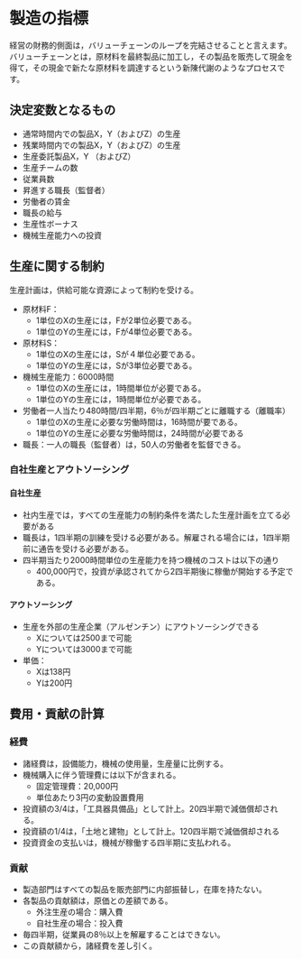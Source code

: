 # 製造の指標

経営の財務的側面は，バリューチェーンのループを完結させることと言えます。
バリューチェーンとは，原材料を最終製品に加工し，その製品を販売して現金を得て，その現金で新たな原材料を調達するという新陳代謝のようなプロセスです。

## 決定変数となるもの
* 通常時間内での製品X，Y（およびZ）の生産
* 残業時間内での製品X，Y（およびZ）の生産
* 生産委託製品X，Y （およびZ）
* 生産チームの数
* 従業員数
* 昇進する職長（監督者）
* 労働者の賃金
* 職長の給与
* 生産性ボーナス
* 機械生産能力への投資

## 生産に関する制約
生産計画は，供給可能な資源によって制約を受ける。
* 原材料F：
  * 1単位のXの生産には，Fが2単位必要である。
  * 1単位のYの生産には，Fが4単位必要である。
* 原材料S：
  * 1単位のXの生産には，Sが４単位必要である。
  * 1単位のYの生産には，Sが3単位必要である。
* 機械生産能力：6000時間
  * 1単位のXの生産には，1時間単位が必要である。
  * 1単位のYの生産には，1時間単位が必要である。
* 労働者一人当たり480時間/四半期，6％が四半期ごとに離職する（離職率）
  * 1単位のXの生産に必要な労働時間は，16時間が要である。
  * 1単位のYの生産に必要な労働時間は，24時間が必要である
* 職長：一人の職長（監督者）は，50人の労働者を監督できる。

### 自社生産とアウトソーシング

#### 自社生産
* 社内生産では，すべての生産能力の制約条件を満たした生産計画を立てる必要がある
* 職長は，1四半期の訓練を受ける必要がある。解雇される場合には，1四半期前に通告を受ける必要がある。
* 四半期当たり2000時間単位の生産能力を持つ機械のコストは以下の通り
  * 400,000円で，投資が承認されてから2四半期後に稼働が開始する予定である。

#### アウトソーシング
* 生産を外部の生産企業（アルゼンチン）にアウトソーシングできる
  * Xについては2500まで可能
  * Yについては3000まで可能
* 単価：
  * Xは138円
  * Yは200円

## 費用・貢献の計算

### 経費
* 諸経費は，設備能力，機械の使用量，生産量に比例する。
* 機械購入に伴う管理費には以下が含まれる。
  * 固定管理費：20,000円
  * 単位あたり3円の変動設置費用
* 投資額の3/4は，「工具器具備品」として計上。20四半期で減価償却される。
* 投資額の1/4は，「土地と建物」として計上。120四半期で減価償却される
* 投資資金の支払いは，機械が稼働する四半期に支払われる。

### 貢献
* 製造部門はすべての製品を販売部門に内部振替し，在庫を持たない。
* 各製品の貢献額は，原価との差額である。
  * 外注生産の場合：購入費
  * 自社生産の場合：投入費
* 毎四半期，従業員の8％以上を解雇することはできない。
* この貢献額から，諸経費を差し引く。